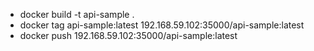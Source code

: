 - docker build -t api-sample .
- docker tag api-sample:latest 192.168.59.102:35000/api-sample:latest
- docker push 192.168.59.102:35000/api-sample:latest